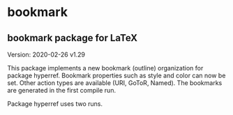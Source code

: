 # bookmark

## bookmark package for LaTeX

Version: 2020-02-26 v1.29


This package implements a new bookmark (outline) organization for
package hyperref. Bookmark properties such
as style and color can now be set. Other action types
are available (URI, GoToR, Named). The bookmarks are
generated in the first compile run.

Package hyperref uses two runs.
